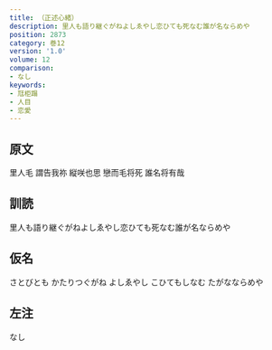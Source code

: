 ```yaml
---
title: （正述心緒）
description: 里人も語り継ぐがねよしゑやし恋ひても死なむ誰が名ならめや
position: 2873
category: 巻12
version: '1.0'
volume: 12
comparison:
- なし
keywords:
- 尫柜蹋
- 人目
- 恋愛
---
```


## 原文

里人毛 謂告我祢 縦咲也思 戀而毛将死 誰名将有哉

## 訓読

里人も語り継ぐがねよしゑやし恋ひても死なむ誰が名ならめや

## 仮名

さとびとも かたりつぐがね よしゑやし こひてもしなむ たがなならめや

## 左注

なし
